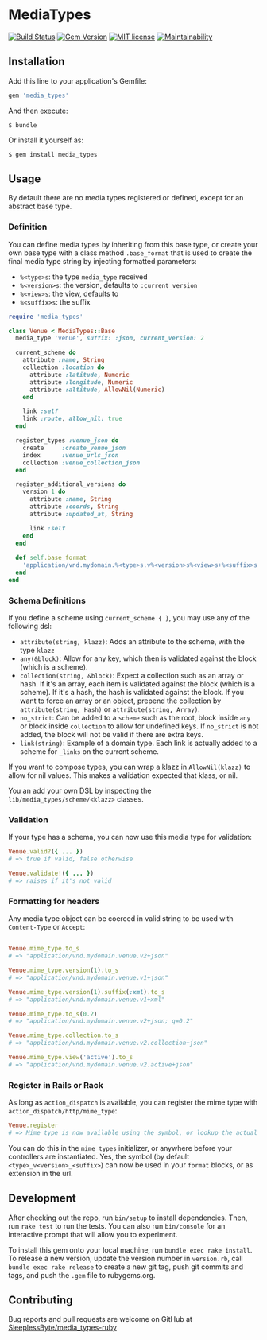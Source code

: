 # MediaTypes
[![Build Status](https://travis-ci.com/SleeplessByte/media-types-ruby.svg?branch=master)](https://travis-ci.com/SleeplessByte/media-types-ruby)
[![Gem Version](https://badge.fury.io/rb/media_types.svg)](https://badge.fury.io/rb/media_types)
[![MIT license](http://img.shields.io/badge/license-MIT-brightgreen.svg)](http://opensource.org/licenses/MIT) 
[![Maintainability](https://api.codeclimate.com/v1/badges/6f2dc1fb37ecb98c4363/maintainability)](https://codeclimate.com/github/SleeplessByte/media-types-ruby/maintainability)

## Installation

Add this line to your application's Gemfile:

```ruby
gem 'media_types'
```

And then execute:

    $ bundle

Or install it yourself as:

    $ gem install media_types

## Usage

By default there are no media types registered or defined, except for an abstract base type.

### Definition
You can define media types by inheriting from this base type, or create your own base type with a class method
`.base_format` that is used to create the final media type string by injecting formatted parameters:

- `%<type>s`: the type `media_type` received
- `%<version>s`: the version, defaults to `:current_version`
- `%<view>s`: the view, defaults to <empty>
- `%<suffix>s`: the suffix

```Ruby
require 'media_types'

class Venue < MediaTypes::Base
  media_type 'venue', suffix: :json, current_version: 2

  current_scheme do
    attribute :name, String
    collection :location do
      attribute :latitude, Numeric
      attribute :longitude, Numeric
      attribute :altitude, AllowNil(Numeric)
    end

    link :self
    link :route, allow_nil: true
  end

  register_types :venue_json do
    create     :create_venue_json
    index      :venue_urls_json
    collection :venue_collection_json
  end

  register_additional_versions do
    version 1 do
      attribute :name, String
      attribute :coords, String
      attribute :updated_at, String

      link :self
    end
  end
  
  def self.base_format
    'application/vnd.mydomain.%<type>s.v%<version>s%<view>s+%<suffix>s'
  end
end
```

### Schema Definitions

If you define a scheme using `current_scheme { }`, you may use any of the following dsl:

- `attribute(string, klazz)`: Adds an attribute to the scheme, with the type `klazz`
- `any(&block)`: Allow for any key, which then is validated against the block (which is a scheme).
- `collection(string, &block)`: Expect a collection such as an array or hash. If it's an array, each item is validated
against the block (which is a scheme). If it's a hash, the hash is validated against the block. If you want to force an
array or an object, prepend the collection by `attribute(string, Hash)` or `attribute(string, Array)`.
- `no_strict`: Can be added to a `scheme` such as the root, block inside `any` or block inside `collection` to allow for
undefined keys. If `no_strict` is not added, the block will not be valid if there are extra keys.
- `link(string)`: Example of a domain type. Each link is actually added to a scheme for `_links` on the current scheme.

If you want to compose types, you can wrap a klazz in `AllowNil(klazz)` to allow for nil values. This makes a validation
expected that klass, or nil.

You an add your own DSL by inspecting the `lib/media_types/scheme/<klazz>` classes.

### Validation
If your type has a schema, you can now use this media type for validation:

```Ruby
Venue.valid?({ ... })
# => true if valid, false otherwise

Venue.validate!({ ... })
# => raises if it's not valid
```

### Formatting for headers
Any media type object can be coerced in valid string to be used with `Content-Type` or `Accept`:

```Ruby

Venue.mime_type.to_s
# => "application/vnd.mydomain.venue.v2+json"

Venue.mime_type.version(1).to_s
# => "application/vnd.mydomain.venue.v1+json"

Venue.mime_type.version(1).suffix(:xml).to_s
# => "application/vnd.mydomain.venue.v1+xml"

Venue.mime_type.to_s(0.2)
# => "application/vnd.mydomain.venue.v2+json; q=0.2"

Venue.mime_type.collection.to_s
# => "application/vnd.mydomain.venue.v2.collection+json"

Venue.mime_type.view('active').to_s
# => "application/vnd.mydomain.venue.v2.active+json"
```

### Register in Rails or Rack
As long as `action_dispatch` is available, you can register the mime type with `action_dispatch/http/mime_type`:
```Ruby
Venue.register
# => Mime type is now available using the symbol, or lookup the actual mimetype
```

You can do this in the `mime_types` initializer, or anywhere before your controllers are instantiated. Yes, the symbol
(by default `<type>_v<version>_<suffix>`) can now be used in your `format` blocks, or as extension in the url.

## Development

After checking out the repo, run `bin/setup` to install dependencies. Then, run `rake test` to run the tests. You can
also run `bin/console` for an interactive prompt that will allow you to experiment.

To install this gem onto your local machine, run `bundle exec rake install`. To release a new version, update the
version number in `version.rb`, call `bundle exec rake release` to create a new git tag, push git commits and tags, and
push the `.gem` file to rubygems.org.

## Contributing

Bug reports and pull requests are welcome on GitHub at [SleeplessByte/media_types-ruby](https://github.com/SleeplessByte/media_types-ruby)
